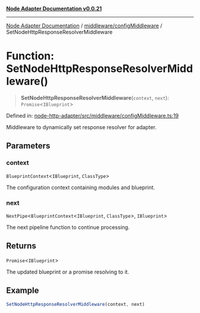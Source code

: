 [**Node Adapter Documentation v0.0.21**](../../../README.md)

***

[Node Adapter Documentation](../../../modules.md) / [middleware/configMiddleware](../README.md) / SetNodeHttpResponseResolverMiddleware

# Function: SetNodeHttpResponseResolverMiddleware()

> **SetNodeHttpResponseResolverMiddleware**(`context`, `next`): `Promise`\<`IBlueprint`\>

Defined in: [node-http-adapter/src/middleware/configMiddleware.ts:19](https://github.com/stonemjs/node-http-adapter/blob/88c1ec7a02e567d3a955b5e02ef59e5d8858f965/src/middleware/configMiddleware.ts#L19)

Middleware to dynamically set response resolver for adapter.

## Parameters

### context

`BlueprintContext`\<`IBlueprint`, `ClassType`\>

The configuration context containing modules and blueprint.

### next

`NextPipe`\<`BlueprintContext`\<`IBlueprint`, `ClassType`\>, `IBlueprint`\>

The next pipeline function to continue processing.

## Returns

`Promise`\<`IBlueprint`\>

The updated blueprint or a promise resolving to it.

## Example

```typescript
SetNodeHttpResponseResolverMiddleware(context, next)
```
